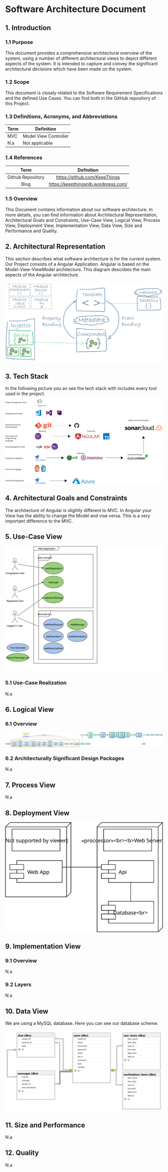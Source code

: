 # Software Architecture Document


## 1. Introduction

### 1.1	Purpose
This document provides a comprehensive architectural overview of the system, using a number of different architectural views to depict different aspects of the system. It is intended to capture and convey the significant architectural decisions which have been made on the system.

### 1.2	Scope
This document is closely related to the Software Requirement Specifications and the defined Use Cases. You can find both in the GitHub repository of this Project. 
 
### 1.3	Definitions, Acronyms, and Abbreviations
|Term |Definition |
|-|-|
|MVC| Model View Controller|
|N.a| Not applicable|

### 1.4	References
|Term|Definition|	
|:-:|:-:|
|Github Repository| https://github.com/KeepThings|
|Blog| https://keepthingsnlb.wordpress.com/|

### 1.5	Overview
This Document contains information about our software architecture. In more details, you can find information about Architectural Representation, Architectural Goals and Constraints, Use-Case View,
Logical View, Process View, Deployment View, Implementation View, Data View, Size and Performance and Quality.


## 2. Architectural Representation
This section describes what software architecture is for the current system. Our Project consists of a Angular Application. Angular is based on the Model-View-ViewModel architecture.
This diagram describes the main aspects of the Angular architecture.

![Alt-Text](m-v-vm_angular.png)

## 3. Tech Stack

In the following picture you an see the tech stack with includes every tool used in the project.
![Alt-Text](TechStack.svg)

## 4. Architectural Goals and Constraints
The architecture of Angular is slightly different to MVC. In Angular your View has the ability to change the Model and vise versa. This is a very important difference to the MVC.


## 5. Use-Case View
![Alt-Text](../UCD-KeepThings.svg)

### 5.1 Use-Case Realization
N.a


## 6. Logical View

### 6.1 Overview
![Alt-Text](ClassDiagramAngular.png)

### 6.2	Architecturally Significant Design Packages
N.a


## 7. Process View 
N.a


## 8. Deployment View 
![Alt-Text](DeploymentView.svg)


## 9. Implementation View 

### 9.1 Overview
N.a

### 9.2 Layers
N.a


## 10. Data View
We are using a MySQL database. Here you can see our database scheme.

![Alt-Text](DBSchema.png)


## 11. Size and Performance
N.a


## 12. Quality
N.a
